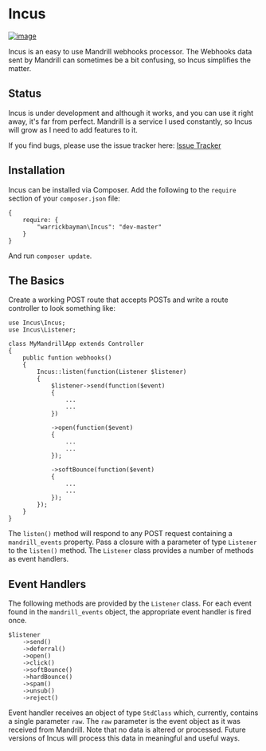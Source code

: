 # Incus

[![image](http://img.shields.io/badge/license-MIT-blue.svg?style=flat)](http://opensource.org/licenses/mit)


Incus is an easy to use Mandrill webhooks processor. The Webhooks data sent by Mandrill can sometimes be a bit confusing, so Incus simplifies the matter.

## Status
Incus is under development and although it works, and you can use it right away, it's far from perfect. Mandrill is a service I used constantly, so Incus will grow as I need to add features to it.

If you find bugs, please use the issue tracker here: [Issue Tracker](https://github.com/warrickbayman/incus/issues)


## Installation
Incus can be installed via Composer. Add the following to the `require` section of your `composer.json` file:

```
{
	require: {
		"warrickbayman\Incus": "dev-master"
	}
}

```

And run `composer update`.

## The Basics
Create a working POST route that accepts POSTs and write a route controller to look something like:

```
use Incus\Incus;
use Incus\Listener;

class MyMandrillApp extends Controller
{
	public funtion webhooks()
	{
		Incus::listen(function(Listener $listener)
		{			
			$listener->send(function($event)
			{
				...
				...
			})
			
			->open(function($event)
			{
				...
				...
			});
			
			->softBounce(function($event)
			{
				...
				...
			});
		});
	}
}
```

The `listen()` method will respond to any POST request containing a `mandrill_events` property. Pass a closure with a parameter of type `Listener` to the `listen()` method. The `Listener` class provides a number of methods as event handlers.

## Event Handlers
The following methods are provided by the `Listener` class. For each event found in the `mandrill_events` object, the appropriate event handler is fired once.

```
$listener
	->send()
	->deferral()
	->open()
	->click()
	->softBounce()
	->hardBounce()
	->spam()
	->unsub()
	->reject()
```

Event handler receives an object of type `StdClass` which, currently, contains a single parameter `raw`. The `raw` parameter is the event object as it was received from Mandrill. Note that no data is altered or processed. Future versions of Incus will process this data in meaningful and useful ways.

